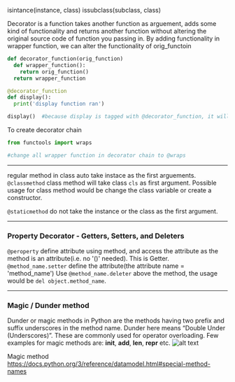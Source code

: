 isintance(instance, class)
issubclass(subclass, class)

Decorator is a function takes another function as arguement, adds some kind of functionality and returns another function without altering the original source code of function you passing in.  By adding functionality in wrapper function, we can alter the functionality of orig_functoin
```python
def decorator_function(orig_function)
  def wrapper_function():
    return orig_function()
  return wrapper_function

@decorator_function
def display():
  print('display function ran')

display()  #because display is tagged with @decorator_function, it will execute the decorator_function
```
To create decorator chain
```python
from functools import wraps

#change all wrapper function in decorator chain to @wraps
```
----------

regular method in class auto take instace as the first arguements.  
`@classmethod` class method will take class `cls` as first argument. Possible usage for class method would be change the class variable or create a constructor.

`@staticmethod` do not take the instance or the class as the first argument.  

-----------------

### Property Decorator - Getters, Setters, and Deleters  
`@peroperty` define attribute using method, and access the attribute as the method is an attribute(i.e. no '()' needed). This is Getter.  
`@method_name.setter` define the attribute(the attribute name = 'method_name') 
Use `@method_name.deleter` above the method, the usage would be `del object.method_name`.

---------
### Magic / Dunder method
Dunder or magic methods in Python are the methods having two prefix and suffix underscores in the method name. Dunder here means “Double Under (Underscores)”. These are commonly used for operator overloading. Few examples for magic methods are: __init__, __add__, __len__, __repr__ etc.
![alt text][table]

Magic method
https://docs.python.org/3/reference/datamodel.html#special-method-names




[table]: http://ww1.sinaimg.cn/large/e5da91aaly1fquneof72zj20p20h0dh2.jpg "magic function table"
